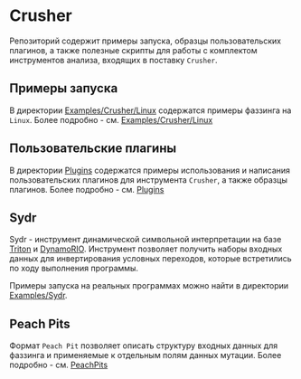 # Crusher

Репозиторий содержит примеры запуска, образцы пользовательских плагинов, а также полезные скрипты для работы с комплектом инструментов анализа, входящих в поставку `Crusher`.

## Примеры запуска

В директории [Examples/Crusher/Linux](Examples/Crusher/Linux) содержатся примеры фаззинга на `Linux`.
Более подробно - см. [Examples/Crusher/Linux](Examples/Crusher/Linux)

## Пользовательские плагины
В директории [Plugins](Plugins) содержатся примеры использования и написания пользовательских плагинов для инструмента `Crusher`, а также образцы плагинов.
Более подробно - см. [Plugins](Plugins)

## Sydr

Sydr - инструмент динамической символьной интерпретации на базе
[Triton](https://github.com/JonathanSalwan/Triton) и
[DynamoRIO](https://github.com/DynamoRIO/dynamorio). Инструмент позволяет
получить наборы входных данных для инвертирования условных переходов, которые
встретились по ходу выполнения программы.

Примеры запуска на реальных программах можно найти в директории
[Examples/Sydr](Examples/Sydr).

## Peach Pits
Формат `Peach Pit` позволяет описать структуру входных данных для фаззинга и применяемые к отдельным полям данных мутации.
Более подробно - см. [PeachPits](PeachPits)